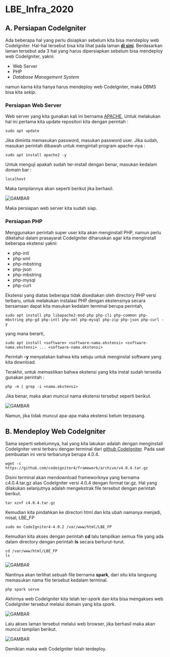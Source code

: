 # LBE_Infra_2020

## A. Persiapan CodeIgniter

Ada beberapa hal yang perlu disiapkan sebelum kita bisa mendeploy web CodeIgniter. Hal-hal tersebut bisa kita lihat pada laman **[di sini](https://codeigniter.com/user_guide/intro/requirements.html)**. Berdasarkan laman tersebut ada 3 hal yang harus dipersiapkan sebelum bisa mendeploy web CodeIgniter, yakni:
-   Web Server
-   PHP
-   _Database Management System_

namun karna kita hanya harus mendeploy web CodeIgniter, maka DBMS bisa kita *sekip*.

### Persiapan Web Server
Web server yang kita gunakan kali ini bernama [APACHE](https://httpd.apache.org/), Untuk melakukan hal ini pertama kita update repositori kita dengan perintah :
```
sudo apt update
```
Jika diminta memasukan password, masukan password user. Jika sudah, masukan perintah dibawah untuk mengintall program apache-nya :
```
sudo apt install apache2 -y
```
Untuk menguji apakah sudah ter-install dengan benar, masukan kedalam domain bar :
```
localhost
```
Maka tampilannya akan seperti berikut jika berhasil.

![GAMBAR](Gambar/gambar1.png)

Maka persiapan web server kita sudah siap.

### Persiapan PHP

Menggunakan perintah super user kita akan menginstall PHP, namun perlu diketahui dalam prasayarat CodeIgniter diharuskan agar kita menginstall beberapa ekstensi yakni:
-   php-intl
-   php-xml
-   php-mbstring
-   php-json
-   php-mbstring
-   php-mysql
-   php-curl

Ekstensi yang diatas beberapa tidak disediakan oleh directory PHP versi terbaru, untuk melakukan instalasi PHP dengan ekstensinya secara bersamaan dapat kita masukan kedalam terminal berupa perintah,
```
sudo apt install php libapache2-mod-php php-cli php-common php-mbstring php-gd php-intl php-xml php-mysql php-zip php-json php-curl -y
```
yang mana berarti,
```
sudo apt install <software> <software-nama.ekstensi> <software-nama.ekstensi> ... <software-nama.ekstensi>
```
Perintah **-y** menyatakan bahwa kita setuju untuk menginstal software yang kita download.

Terakhir, untuk memastikan bahwa ekstensi yang kita instal sudah tersedia gunakan perintah :
```
php -m | grep -i <nama.ekstensi>
```
Jika benar, maka akan muncul nama ekstensi tersebut seperti berikut.

![GAMBAR](Gambar/gambar2.png)

Namun, jika tidak muncul apa-apa maka ekstensi belum terpasang.

## B. Mendeploy Web CodeIgniter

Sama seperti sebelumnya, hal yang kita lakukan adalah dengan menginstall CodeIgniter versi terbaru dengan terminal dari [github CodeIgniter](https://github.com/codeigniter4/CodeIgniter4/releases). Pada saat pembuatan ini versi terbarunya berupa 4.0.4.
```
wget -c https://github.com/codeigniter4/framework/archive/v4.0.4.tar.gz
```
Disini terminal akan mendownload frameworknya yang bernama c4.0.4.tar.gz alias CodeIgniter versi 4.0.4 dengan format tar.gz. Hal yang dilakukan selanjutnya adalah mengekstrak file tersebut dengan perintah berikut.
```
tar xzvf c4.0.4.tar.gz
```
Kemudian kita pindahkan ke directori html dan kita ubah namanya menjadi, misal, LBE_FP
```
sudo mv CodeIgniter4-4.0.2 /var/www/html/LBE_FP
```
Kemudian kita akses dengan perintah **cd** lalu tampilkan semua file yang ada dalam directory dengan perintah **ls** secara berturut-turut.
```
cd /var/www/html/LBE_FP
ls
```

![GAMBAR](Gambar/gambar3.png)

Nantinya akan terlihat sebuah file bernama **spark**, dari situ kita langsung memasukan nama file tersebut kedalam terminal.
```
php spark serve
```
Akhirnya web CodeIgniter kita telah ter-_spark_ dan kita bisa mengakses web CodeIgniter tersebut melalui domain yang kita _spark_.

![GAMBAR](Gambar/gambar4.png)

Lalu akses laman tersebut melalui web browser, jika berhasil maka akan muncul tampilan berikut.

![GAMBAR](Gambar/gambar5.png)

Demikian maka web CodeIgniter telah terdeploy.
